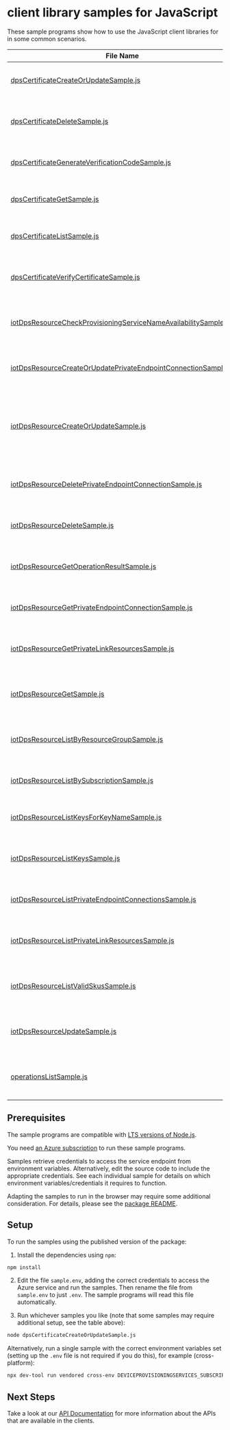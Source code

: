 # client library samples for JavaScript

These sample programs show how to use the JavaScript client libraries for in some common scenarios.

| **File Name**                                                                                                                   | **Description**                                                                                                                                                                                                                                                                                                                                                                                                      |
| ------------------------------------------------------------------------------------------------------------------------------- | -------------------------------------------------------------------------------------------------------------------------------------------------------------------------------------------------------------------------------------------------------------------------------------------------------------------------------------------------------------------------------------------------------------------- |
| [dpsCertificateCreateOrUpdateSample.js][dpscertificatecreateorupdatesample]                                                     | Add new certificate or update an existing certificate. x-ms-original-file: specification/deviceprovisioningservices/resource-manager/Microsoft.Devices/stable/2022-02-05/examples/DPSCertificateCreateOrUpdate.json                                                                                                                                                                                                  |
| [dpsCertificateDeleteSample.js][dpscertificatedeletesample]                                                                     | Deletes the specified certificate associated with the Provisioning Service x-ms-original-file: specification/deviceprovisioningservices/resource-manager/Microsoft.Devices/stable/2022-02-05/examples/DPSDeleteCertificate.json                                                                                                                                                                                      |
| [dpsCertificateGenerateVerificationCodeSample.js][dpscertificategenerateverificationcodesample]                                 | Generate verification code for Proof of Possession. x-ms-original-file: specification/deviceprovisioningservices/resource-manager/Microsoft.Devices/stable/2022-02-05/examples/DPSGenerateVerificationCode.json                                                                                                                                                                                                      |
| [dpsCertificateGetSample.js][dpscertificategetsample]                                                                           | Get the certificate from the provisioning service. x-ms-original-file: specification/deviceprovisioningservices/resource-manager/Microsoft.Devices/stable/2022-02-05/examples/DPSGetCertificate.json                                                                                                                                                                                                                 |
| [dpsCertificateListSample.js][dpscertificatelistsample]                                                                         | Get all the certificates tied to the provisioning service. x-ms-original-file: specification/deviceprovisioningservices/resource-manager/Microsoft.Devices/stable/2022-02-05/examples/DPSGetCertificates.json                                                                                                                                                                                                        |
| [dpsCertificateVerifyCertificateSample.js][dpscertificateverifycertificatesample]                                               | Verifies the certificate's private key possession by providing the leaf cert issued by the verifying pre uploaded certificate. x-ms-original-file: specification/deviceprovisioningservices/resource-manager/Microsoft.Devices/stable/2022-02-05/examples/DPSVerifyCertificate.json                                                                                                                                  |
| [iotDpsResourceCheckProvisioningServiceNameAvailabilitySample.js][iotdpsresourcecheckprovisioningservicenameavailabilitysample] | Check if a provisioning service name is available. This will validate if the name is syntactically valid and if the name is usable x-ms-original-file: specification/deviceprovisioningservices/resource-manager/Microsoft.Devices/stable/2022-02-05/examples/DPSCheckNameAvailability.json                                                                                                                          |
| [iotDpsResourceCreateOrUpdatePrivateEndpointConnectionSample.js][iotdpsresourcecreateorupdateprivateendpointconnectionsample]   | Create or update the status of a private endpoint connection with the specified name x-ms-original-file: specification/deviceprovisioningservices/resource-manager/Microsoft.Devices/stable/2022-02-05/examples/DPSCreateOrUpdatePrivateEndpointConnection.json                                                                                                                                                      |
| [iotDpsResourceCreateOrUpdateSample.js][iotdpsresourcecreateorupdatesample]                                                     | Create or update the metadata of the provisioning service. The usual pattern to modify a property is to retrieve the provisioning service metadata and security metadata, and then combine them with the modified values in a new body to update the provisioning service. x-ms-original-file: specification/deviceprovisioningservices/resource-manager/Microsoft.Devices/stable/2022-02-05/examples/DPSCreate.json |
| [iotDpsResourceDeletePrivateEndpointConnectionSample.js][iotdpsresourcedeleteprivateendpointconnectionsample]                   | Delete private endpoint connection with the specified name x-ms-original-file: specification/deviceprovisioningservices/resource-manager/Microsoft.Devices/stable/2022-02-05/examples/DPSDeletePrivateEndpointConnection.json                                                                                                                                                                                        |
| [iotDpsResourceDeleteSample.js][iotdpsresourcedeletesample]                                                                     | Deletes the Provisioning Service. x-ms-original-file: specification/deviceprovisioningservices/resource-manager/Microsoft.Devices/stable/2022-02-05/examples/DPSDelete.json                                                                                                                                                                                                                                          |
| [iotDpsResourceGetOperationResultSample.js][iotdpsresourcegetoperationresultsample]                                             | Gets the status of a long running operation, such as create, update or delete a provisioning service. x-ms-original-file: specification/deviceprovisioningservices/resource-manager/Microsoft.Devices/stable/2022-02-05/examples/DPSGetOperationResult.json                                                                                                                                                          |
| [iotDpsResourceGetPrivateEndpointConnectionSample.js][iotdpsresourcegetprivateendpointconnectionsample]                         | Get private endpoint connection properties x-ms-original-file: specification/deviceprovisioningservices/resource-manager/Microsoft.Devices/stable/2022-02-05/examples/DPSGetPrivateEndpointConnection.json                                                                                                                                                                                                           |
| [iotDpsResourceGetPrivateLinkResourcesSample.js][iotdpsresourcegetprivatelinkresourcessample]                                   | Get the specified private link resource for the given provisioning service x-ms-original-file: specification/deviceprovisioningservices/resource-manager/Microsoft.Devices/stable/2022-02-05/examples/DPSGetPrivateLinkResources.json                                                                                                                                                                                |
| [iotDpsResourceGetSample.js][iotdpsresourcegetsample]                                                                           | Get the metadata of the provisioning service without SAS keys. x-ms-original-file: specification/deviceprovisioningservices/resource-manager/Microsoft.Devices/stable/2022-02-05/examples/DPSGet.json                                                                                                                                                                                                                |
| [iotDpsResourceListByResourceGroupSample.js][iotdpsresourcelistbyresourcegroupsample]                                           | Get a list of all provisioning services in the given resource group. x-ms-original-file: specification/deviceprovisioningservices/resource-manager/Microsoft.Devices/stable/2022-02-05/examples/DPSListByResourceGroup.json                                                                                                                                                                                          |
| [iotDpsResourceListBySubscriptionSample.js][iotdpsresourcelistbysubscriptionsample]                                             | List all the provisioning services for a given subscription id. x-ms-original-file: specification/deviceprovisioningservices/resource-manager/Microsoft.Devices/stable/2022-02-05/examples/DPSListBySubscription.json                                                                                                                                                                                                |
| [iotDpsResourceListKeysForKeyNameSample.js][iotdpsresourcelistkeysforkeynamesample]                                             | List primary and secondary keys for a specific key name x-ms-original-file: specification/deviceprovisioningservices/resource-manager/Microsoft.Devices/stable/2022-02-05/examples/DPSGetKey.json                                                                                                                                                                                                                    |
| [iotDpsResourceListKeysSample.js][iotdpsresourcelistkeyssample]                                                                 | List the primary and secondary keys for a provisioning service. x-ms-original-file: specification/deviceprovisioningservices/resource-manager/Microsoft.Devices/stable/2022-02-05/examples/DPSListKeys.json                                                                                                                                                                                                          |
| [iotDpsResourceListPrivateEndpointConnectionsSample.js][iotdpsresourcelistprivateendpointconnectionssample]                     | List private endpoint connection properties x-ms-original-file: specification/deviceprovisioningservices/resource-manager/Microsoft.Devices/stable/2022-02-05/examples/DPSListPrivateEndpointConnections.json                                                                                                                                                                                                        |
| [iotDpsResourceListPrivateLinkResourcesSample.js][iotdpsresourcelistprivatelinkresourcessample]                                 | List private link resources for the given provisioning service x-ms-original-file: specification/deviceprovisioningservices/resource-manager/Microsoft.Devices/stable/2022-02-05/examples/DPSListPrivateLinkResources.json                                                                                                                                                                                           |
| [iotDpsResourceListValidSkusSample.js][iotdpsresourcelistvalidskussample]                                                       | Gets the list of valid SKUs and tiers for a provisioning service. x-ms-original-file: specification/deviceprovisioningservices/resource-manager/Microsoft.Devices/stable/2022-02-05/examples/DPSGetValidSku.json                                                                                                                                                                                                     |
| [iotDpsResourceUpdateSample.js][iotdpsresourceupdatesample]                                                                     | Update an existing provisioning service's tags. to update other fields use the CreateOrUpdate method x-ms-original-file: specification/deviceprovisioningservices/resource-manager/Microsoft.Devices/stable/2022-02-05/examples/DPSPatch.json                                                                                                                                                                        |
| [operationsListSample.js][operationslistsample]                                                                                 | Lists all of the available Microsoft.Devices REST API operations. x-ms-original-file: specification/deviceprovisioningservices/resource-manager/Microsoft.Devices/stable/2022-02-05/examples/DPSOperations.json                                                                                                                                                                                                      |

## Prerequisites

The sample programs are compatible with [LTS versions of Node.js](https://github.com/nodejs/release#release-schedule).

You need [an Azure subscription][freesub] to run these sample programs.

Samples retrieve credentials to access the service endpoint from environment variables. Alternatively, edit the source code to include the appropriate credentials. See each individual sample for details on which environment variables/credentials it requires to function.

Adapting the samples to run in the browser may require some additional consideration. For details, please see the [package README][package].

## Setup

To run the samples using the published version of the package:

1. Install the dependencies using `npm`:

```bash
npm install
```

2. Edit the file `sample.env`, adding the correct credentials to access the Azure service and run the samples. Then rename the file from `sample.env` to just `.env`. The sample programs will read this file automatically.

3. Run whichever samples you like (note that some samples may require additional setup, see the table above):

```bash
node dpsCertificateCreateOrUpdateSample.js
```

Alternatively, run a single sample with the correct environment variables set (setting up the `.env` file is not required if you do this), for example (cross-platform):

```bash
npx dev-tool run vendored cross-env DEVICEPROVISIONINGSERVICES_SUBSCRIPTION_ID="<deviceprovisioningservices subscription id>" DEVICEPROVISIONINGSERVICES_RESOURCE_GROUP="<deviceprovisioningservices resource group>" node dpsCertificateCreateOrUpdateSample.js
```

## Next Steps

Take a look at our [API Documentation][apiref] for more information about the APIs that are available in the clients.

[dpscertificatecreateorupdatesample]: https://github.com/Azure/azure-sdk-for-js/blob/main/sdk/deviceprovisioningservices/arm-deviceprovisioningservices/samples/v5/javascript/dpsCertificateCreateOrUpdateSample.js
[dpscertificatedeletesample]: https://github.com/Azure/azure-sdk-for-js/blob/main/sdk/deviceprovisioningservices/arm-deviceprovisioningservices/samples/v5/javascript/dpsCertificateDeleteSample.js
[dpscertificategenerateverificationcodesample]: https://github.com/Azure/azure-sdk-for-js/blob/main/sdk/deviceprovisioningservices/arm-deviceprovisioningservices/samples/v5/javascript/dpsCertificateGenerateVerificationCodeSample.js
[dpscertificategetsample]: https://github.com/Azure/azure-sdk-for-js/blob/main/sdk/deviceprovisioningservices/arm-deviceprovisioningservices/samples/v5/javascript/dpsCertificateGetSample.js
[dpscertificatelistsample]: https://github.com/Azure/azure-sdk-for-js/blob/main/sdk/deviceprovisioningservices/arm-deviceprovisioningservices/samples/v5/javascript/dpsCertificateListSample.js
[dpscertificateverifycertificatesample]: https://github.com/Azure/azure-sdk-for-js/blob/main/sdk/deviceprovisioningservices/arm-deviceprovisioningservices/samples/v5/javascript/dpsCertificateVerifyCertificateSample.js
[iotdpsresourcecheckprovisioningservicenameavailabilitysample]: https://github.com/Azure/azure-sdk-for-js/blob/main/sdk/deviceprovisioningservices/arm-deviceprovisioningservices/samples/v5/javascript/iotDpsResourceCheckProvisioningServiceNameAvailabilitySample.js
[iotdpsresourcecreateorupdateprivateendpointconnectionsample]: https://github.com/Azure/azure-sdk-for-js/blob/main/sdk/deviceprovisioningservices/arm-deviceprovisioningservices/samples/v5/javascript/iotDpsResourceCreateOrUpdatePrivateEndpointConnectionSample.js
[iotdpsresourcecreateorupdatesample]: https://github.com/Azure/azure-sdk-for-js/blob/main/sdk/deviceprovisioningservices/arm-deviceprovisioningservices/samples/v5/javascript/iotDpsResourceCreateOrUpdateSample.js
[iotdpsresourcedeleteprivateendpointconnectionsample]: https://github.com/Azure/azure-sdk-for-js/blob/main/sdk/deviceprovisioningservices/arm-deviceprovisioningservices/samples/v5/javascript/iotDpsResourceDeletePrivateEndpointConnectionSample.js
[iotdpsresourcedeletesample]: https://github.com/Azure/azure-sdk-for-js/blob/main/sdk/deviceprovisioningservices/arm-deviceprovisioningservices/samples/v5/javascript/iotDpsResourceDeleteSample.js
[iotdpsresourcegetoperationresultsample]: https://github.com/Azure/azure-sdk-for-js/blob/main/sdk/deviceprovisioningservices/arm-deviceprovisioningservices/samples/v5/javascript/iotDpsResourceGetOperationResultSample.js
[iotdpsresourcegetprivateendpointconnectionsample]: https://github.com/Azure/azure-sdk-for-js/blob/main/sdk/deviceprovisioningservices/arm-deviceprovisioningservices/samples/v5/javascript/iotDpsResourceGetPrivateEndpointConnectionSample.js
[iotdpsresourcegetprivatelinkresourcessample]: https://github.com/Azure/azure-sdk-for-js/blob/main/sdk/deviceprovisioningservices/arm-deviceprovisioningservices/samples/v5/javascript/iotDpsResourceGetPrivateLinkResourcesSample.js
[iotdpsresourcegetsample]: https://github.com/Azure/azure-sdk-for-js/blob/main/sdk/deviceprovisioningservices/arm-deviceprovisioningservices/samples/v5/javascript/iotDpsResourceGetSample.js
[iotdpsresourcelistbyresourcegroupsample]: https://github.com/Azure/azure-sdk-for-js/blob/main/sdk/deviceprovisioningservices/arm-deviceprovisioningservices/samples/v5/javascript/iotDpsResourceListByResourceGroupSample.js
[iotdpsresourcelistbysubscriptionsample]: https://github.com/Azure/azure-sdk-for-js/blob/main/sdk/deviceprovisioningservices/arm-deviceprovisioningservices/samples/v5/javascript/iotDpsResourceListBySubscriptionSample.js
[iotdpsresourcelistkeysforkeynamesample]: https://github.com/Azure/azure-sdk-for-js/blob/main/sdk/deviceprovisioningservices/arm-deviceprovisioningservices/samples/v5/javascript/iotDpsResourceListKeysForKeyNameSample.js
[iotdpsresourcelistkeyssample]: https://github.com/Azure/azure-sdk-for-js/blob/main/sdk/deviceprovisioningservices/arm-deviceprovisioningservices/samples/v5/javascript/iotDpsResourceListKeysSample.js
[iotdpsresourcelistprivateendpointconnectionssample]: https://github.com/Azure/azure-sdk-for-js/blob/main/sdk/deviceprovisioningservices/arm-deviceprovisioningservices/samples/v5/javascript/iotDpsResourceListPrivateEndpointConnectionsSample.js
[iotdpsresourcelistprivatelinkresourcessample]: https://github.com/Azure/azure-sdk-for-js/blob/main/sdk/deviceprovisioningservices/arm-deviceprovisioningservices/samples/v5/javascript/iotDpsResourceListPrivateLinkResourcesSample.js
[iotdpsresourcelistvalidskussample]: https://github.com/Azure/azure-sdk-for-js/blob/main/sdk/deviceprovisioningservices/arm-deviceprovisioningservices/samples/v5/javascript/iotDpsResourceListValidSkusSample.js
[iotdpsresourceupdatesample]: https://github.com/Azure/azure-sdk-for-js/blob/main/sdk/deviceprovisioningservices/arm-deviceprovisioningservices/samples/v5/javascript/iotDpsResourceUpdateSample.js
[operationslistsample]: https://github.com/Azure/azure-sdk-for-js/blob/main/sdk/deviceprovisioningservices/arm-deviceprovisioningservices/samples/v5/javascript/operationsListSample.js
[apiref]: https://docs.microsoft.com/javascript/api/@azure/arm-deviceprovisioningservices?view=azure-node-preview
[freesub]: https://azure.microsoft.com/free/
[package]: https://github.com/Azure/azure-sdk-for-js/tree/main/sdk/deviceprovisioningservices/arm-deviceprovisioningservices/README.md
